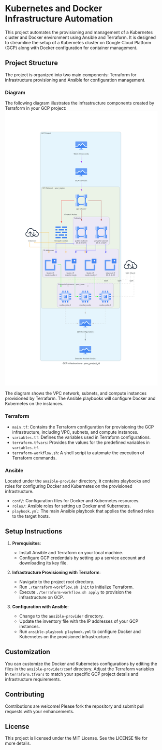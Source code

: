 # Kubernetes and Docker Infrastructure Automation

This project automates the provisioning and management of a Kubernetes cluster and Docker environment using Ansible and Terraform. It is designed to streamline the setup of a Kubernetes cluster on Google Cloud Platform (GCP) along with Docker configuration for container management.

## Project Structure

The project is organized into two main components: Terraform for infrastructure provisioning and Ansible for configuration management.

### Diagram

The following diagram illustrates the infrastructure components created by Terraform in your GCP project:
![GCP Infrastructure Diagram](./diagrams/gcp_infrastructure_-_your_project_id.png)

The diagram shows the VPC network, subnets, and compute instances provisioned by Terraform. The Ansible playbooks will configure Docker and Kubernetes on the instances.

### Terraform

- `main.tf`: Contains the Terraform configuration for provisioning the GCP infrastructure, including VPC, subnets, and compute instances.
- `variables.tf`: Defines the variables used in Terraform configurations.
- `terraform.tfvars`: Provides the values for the predefined variables in `variables.tf`.
- `terraform-workflow.sh`: A shell script to automate the execution of Terraform commands.

### Ansible

Located under the `ansible-provider` directory, it contains playbooks and roles for configuring Docker and Kubernetes on the provisioned infrastructure.

- `conf/`: Configuration files for Docker and Kubernetes resources.
- `roles/`: Ansible roles for setting up Docker and Kubernetes.
- `playbook.yml`: The main Ansible playbook that applies the defined roles to the target hosts.

## Setup Instructions

1. **Prerequisites**:
   - Install Ansible and Terraform on your local machine.
   - Configure GCP credentials by setting up a service account and downloading its key file.

2. **Infrastructure Provisioning with Terraform**:
   - Navigate to the project root directory.
   - Run `./terraform-workflow.sh init` to initialize Terraform.
   - Execute `./terraform-workflow.sh apply` to provision the infrastructure on GCP.

3. **Configuration with Ansible**:
   - Change to the `ansible-provider` directory.
   - Update the inventory file with the IP addresses of your GCP instances.
   - Run `ansible-playbook playbook.yml` to configure Docker and Kubernetes on the provisioned infrastructure.

## Customization

You can customize the Docker and Kubernetes configurations by editing the files in the `ansible-provider/conf` directory. Adjust the Terraform variables in `terraform.tfvars` to match your specific GCP project details and infrastructure requirements.

## Contributing

Contributions are welcome! Please fork the repository and submit pull requests with your enhancements.

## License

This project is licensed under the MIT License. See the LICENSE file for more details.
